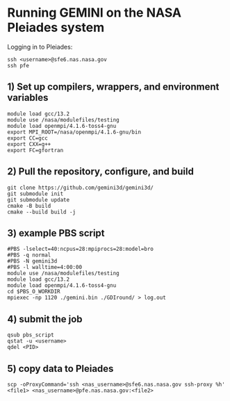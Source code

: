 # Running GEMINI on the NASA Pleiades system

Logging in to Pleiades:  

```
ssh <username>@sfe6.nas.nasa.gov
ssh pfe
```


## 1) Set up compilers, wrappers, and environment variables
```
module load gcc/13.2
module use /nasa/modulefiles/testing
module load openmpi/4.1.6-toss4-gnu 
export MPI_ROOT=/nasa/openmpi/4.1.6-gnu/bin
export CC=gcc
export CXX=g++
export FC=gfortran
```

## 2) Pull the repository, configure, and build

```
git clone https://github.com/gemini3d/gemini3d/
git submodule init
git submodule update
cmake -B build
cmake --build build -j
```

## 3) example PBS script

```
#PBS -lselect=40:ncpus=28:mpiprocs=28:model=bro
#PBS -q normal
#PBS -N gemini3d
#PBS -l walltime=4:00:00
module use /nasa/modulefiles/testing
module load gcc/13.2
module load openmpi/4.1.6-toss4-gnu
cd $PBS_O_WORKDIR
mpiexec -np 1120 ./gemini.bin ./GDIround/ > log.out
```

## 4) submit the job

```
qsub pbs_script
qstat -u <username>
qdel <PID>
```

## 5) copy data to Pleiades

```
scp -oProxyCommand='ssh <nas_username>@sfe6.nas.nasa.gov ssh-proxy %h' <file1> <nas_username>@pfe.nas.nasa.gov:<file2>
```

